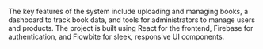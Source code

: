 
The key features of the system include uploading and managing books, a dashboard to track book data, and tools for administrators to manage users and products. The project is built using React for the frontend, Firebase for authentication, and Flowbite for sleek, responsive UI components.
